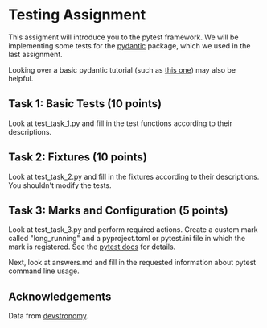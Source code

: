 # Testing Assignment

This assigment will introduce you to the pytest framework. We will 
be implementing some tests for the [pydantic](https://docs.pydantic.dev/)
package, which we used in the last assignment. 

Looking over a basic pydantic tutorial (such as
[this one](https://towardsdatascience.com/how-to-make-the-most-of-pydantic-aa374d5c12d))
may also be helpful.

## Task 1: Basic Tests (10 points)

Look at test_task_1.py and fill in the test functions according to their
descriptions.

## Task 2: Fixtures (10 points)

Look at test_task_2.py and fill in the fixtures according to their descriptions.
You shouldn't modify the tests.

## Task 3: Marks and Configuration (5 points)

Look at test_task_3.py and perform required actions. Create a custom mark called 
"long_running" and a pyproject.toml or pytest.ini file in which the mark is registered.
See the [pytest docs](https://docs.pytest.org/en/7.1.x/how-to/mark.html#registering-marks)
for details. 

Next,  look at answers.md and fill in the requested information about pytest command
line usage.

## Acknowledgements
Data from [devstronomy](https://devstronomy.com/). 
